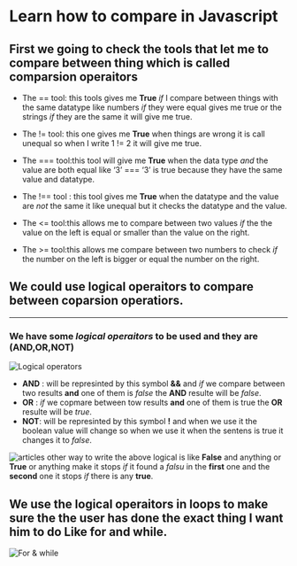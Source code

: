 # Learn how to compare in Javascript
## First we going to check the tools that let me to compare between thing which is called comparsion operaitors

* The == tool: this tools gives me **True**  *if* I compare between things with the same datatype like numbers *if* they were equal gives me true or the strings *if* they are the same it will give me true. 

* The != tool: this one gives me **True** when things are wrong it is call unequal so when I write 1 != 2 it will give me true.

* The === tool:this tool will give me **True** when the data type *and* the value are both equal like ‘3’ === ‘3’ is true because they have the same value and datatype.

* The !== tool : this tool gives me **True** when the datatype and the value are *not* the same it like unequal but it checks the datatype and the value.

* The <= tool:this allows me to compare between two values *if* the the value on the left is equal or smaller than the value on the right.

* The >= tool:this allows me compare between two numbers to check *if* the number on the left is bigger or equal the number on the right.

## We could use logical operaitors to compare between coparsion operatiors.
---------------------------------------------------------------------------------------------------------------
### We have some ***logical operaitors*** to be used and they are **(AND,OR,NOT)**

![Logical operators](https://images.slideplayer.com/12/3357396/slides/slide_8.jpg) 

* **AND** : will be represinted by this symbol **&&** and *if* we compare between two results **and** one of them is *false* the **AND** resulte will be *false*.
* **OR** : *if* we copmare between tow results **and** one of them is true the **OR** resulte will be *true*.
* **NOT**: will be represinted by this symbol **!** and when we use it the boolean value will change so when we use it when the sentens is true it changes it to *false*.

![articles](https://image.itmedia.co.jp/ait/articles/1201/13/r5pic1.jpg)
other way to write the above logical is like **False** and anything or **True** or anything make it stops *if* it found a *falsu* in the **first** one and the **second** one it stops *if* there is any **true**.

## We use the logical operaitors in loops to make sure the the user has done the exact thing I want him to do Like for and while.

 ![For & while](https://miro.medium.com/max/1116/1*m3FCII8jirPfanBHqnvbAg.png)
